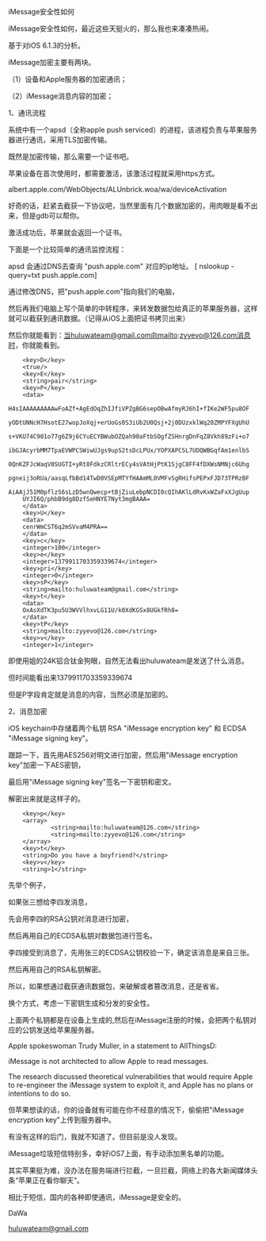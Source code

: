 iMessage安全性如何

iMessage安全性如何，最近这些天挺火的，那么我也来凑凑热闹。

基于对iOS 6.1.3的分析。

iMessage加密主要有两块。

（1）设备和Apple服务器的加密通讯；

（2）iMessage消息内容的加密；

1、通讯流程

系统中有一个apsd（全称apple push serviced）的进程，该进程负责与苹果服务器进行通讯，采用TLS加密传输。

既然是加密传输，那么需要一个证书吧。

苹果设备在首次使用时，都需要激活，该激活过程就采用https方式。

albert.apple.com/WebObjects/ALUnbrick.woa/wa/deviceActivation

好奇的话，赶紧去截获一下协议吧，当然里面有几个数据加密的，用肉眼是看不出来，但是gdb可以帮你。

激活成功后，苹果就会返回一个证书。

下面是一个比较简单的通讯监控流程：

apsd 会通过DNS去查询 "push.apple.com" 对应的ip地址。 [ nslookup -query=txt push.apple.com] 

通过修改DNS，把"push.apple.com"指向我们的电脑，

然后再我们电脑上写个简单的中转程序，来转发数据包给真正的苹果服务器，这样就可以截获到通讯数据。（记得从iOS上面把证书拷贝出来）

然后你就能看到：当huluwateam@gmail.com向mailto:zyyevo@126.com消息时，你就能看到。


<dict>

        <key>D</key>
        <true/>
        <key>E</key>
        <string>pair</string>
        <key>P</key>
        <data>
        H4sIAAAAAAAAAwFoAZf+AgEdOqZhIJfiVPZgBG6sepOBwAfmyRJ6hI+fIKe2WF5pu8OF
        yODtUNNcH7HsotE27wopJoXqj+erUoGs0S3iUb2U0Qsj+2j0DUzxklWq20ZMPYFXgUhU
        s+VKU74C901o77g6Z9j6CYuECYBWubOZQah90aFtbSOgfZSHnrgDnFqZ8Vkh89zFi+o7
        ibGJAcyrbMM7TpaEVWPCSWiwUJgs9upS2tsDcLPUx/YOPXAPCSL7UDQWBGqfAm1enlbS
        0QnKZFJcWaqV0SUGTI+yRt8FdkzCRltrECy4sVAtHjPtK1SjgC8FF4fDXWsNMNjc6Uhg
        pgneij3oRUa/aasqLfbBd14TwD0VSEpMTYfHAAmML0VMFvSgRHifsPEPxFJD73TPRzBF
        AiAAjJ51M0pflzS6sLzD5wnQwecp+tBjZiuLebpNCDI0cQIhAKlLdRvKxWZaFxXJgUup
        UYJI6Q/phbB9dg8DzfSeHNYE7Nyt3mgBAAA=
        </data>
        <key>U</key>
        <data>
        cenrWmCST6q2mSVvaM4PRA==
        </data>
        <key>c</key>
        <integer>100</integer>
        <key>e</key>
        <integer>1379911703359339674</integer>
        <key>pri</key>
        <integer>0</integer>
        <key>sP</key>
        <string>mailto:huluwateam@gmail.com</string>
        <key>t</key>
        <data>
        OxAsXdTK3pu5U3WVVlhxvLG11U/k0XdKGSx8UGkfRh8=
        </data>
        <key>tP</key>
        <string>mailto:zyyevo@126.com</string>
        <key>v</key>
        <integer>1</integer>
</dict>


即使用姐的24K铝合钛金狗眼，自然无法看出huluwateam是发送了什么消息。

但时间能看出来1379911703359339674

但是P字段肯定就是消息的内容，当然必须是加密的。

2、消息加密

iOS keychain中存储着两个私钥 RSA "iMessage encryption key" 和 ECDSA "iMessage signing key"。

跟踪一下，首先用AES256对明文进行加密，然后用"iMessage encryption key"加密一下AES密钥，

最后用"iMessage signing key"签名一下密钥和密文。

解密出来就是这样子的。


<dict>

        <key>p</key>
        <array>
                <string>mailto:huluwateam@126.com</string>
                <string>mailto:zyyevo@126.com</string>
        </array>
        <key>t</key>
        <string>Do you have a boyfriend?</string>
        <key>v</key>
        <string>1</string>
</dict>

先举个例子，

如果张三想给李四发消息，

先会用李四的RSA公钥对消息进行加密，

然后再用自己的ECDSA私钥对数据包进行签名。

李四接受到消息了，先用张三的ECDSA公钥校验一下，确定该消息是来自三张。

然后再用自己的RSA私钥解密。

所以，如果想通过截获通讯数据包，来破解或者篡改消息，还是省省。

换个方式，考虑一下密钥生成和分发的安全性。

上面两个私钥都是在设备上生成的,然后在iMessage注册的时候，会把两个私钥对应的公钥发送给苹果服务器。

Apple spokeswoman Trudy Muller, in a statement to AllThingsD: 

iMessage is not architected to allow Apple to read messages. 

The research discussed theoretical vulnerabilities that would require Apple to re-engineer the iMessage system to exploit it, and Apple has no plans or intentions to do so.

但苹果想读的话，你的设备就有可能在你不经意的情况下，偷偷把"iMessage encryption key"上传到服务器中。

有没有这样的后门，我就不知道了。但目前是没人发现。

iMessage垃圾短信特别多，幸好iOS7上面，有手动添加黑名单的功能。

其实苹果挺为难，没办法在服务端进行拦截，一旦拦截，网络上的各大新闻媒体头条“苹果正在看你聊天”。

相比于短信，国内的各种即使通讯，iMessage是安全的。

DaWa

huluwateam@gmail.com


